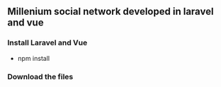 ## Millenium social network developed in laravel and vue

### Install Laravel and Vue

- npm install

### Download the files
